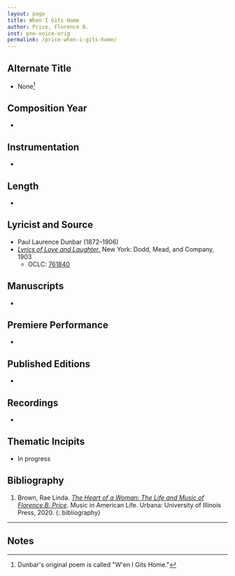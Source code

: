 ```yaml
---
layout: page
title: When I Gits Home
author: Price, Florence B.
inst: pno-voice-orig
permalink: /price-when-i-gits-home/
---
```


## Alternate Title
- None[^fn1]

## Composition Year
- 

## Instrumentation
- 

## Length
- 

## Lyricist and Source
- Paul Laurence Dunbar (1872&ndash;1906)
- [*Lyrics of Love and Laughter*.](https://books.google.com/books?id=i9QVAAAAYAAJ) New York: Dodd, Mead, and Company, 1903
    * OCLC: <a href="https://search.worldcat.org/title/761840" target="_blank">761840</a>

## Manuscripts
- 

## Premiere Performance
- 

## Published Editions
- 

## Recordings
- 

## Thematic Incipits
- In progress

## Bibliography
1. Brown, Rae Linda. <a href="https://www.worldcat.org/title/1122800180" target="_blank">*The Heart of a Woman: The Life and Music of Florence B. Price*</a>. Music in American Life. Urbana: University of Illinois Press, 2020.
{:.bibliography}

---
## Notes
[^fn1]: Dunbar's original poem is called "W'en I Gits Home."
